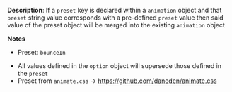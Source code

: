 __Description__: If a `preset` key is declared within a `animation` object and that `preset` string value corresponds with a pre-defined `preset` value then said value of the preset object will be merged into the existing `animation` object

__Notes__

+ Preset: `bounceIn`
- All values defined in the `option` object will supersede those defined in the `preset`
- Preset from `animate.css` -> https://github.com/daneden/animate.css